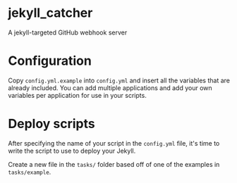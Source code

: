jekyll_catcher
==============

A jekyll-targeted GitHub webhook server

Configuration
=============

Copy `config.yml.example` into `config.yml` and insert all the variables that are already included. You can add multiple applications and add your own variables per application for use in your scripts.

Deploy scripts
==============

After specifying the name of your script in the `config.yml` file, it's time to write the script to use to deploy your Jekyll.

Create a new file in the `tasks/` folder based off of one of the examples in `tasks/example`.
